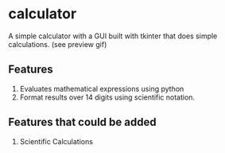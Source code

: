 # calculator
A simple calculator with a GUI built with tkinter that does simple calculations. (see preview gif)

## Features
1. Evaluates mathematical expressions using python
2. Format results over 14 digits using scientific notation.

## Features that could be added
1. Scientific Calculations
